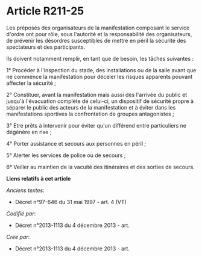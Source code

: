 # Article R211-25

Les préposés des organisateurs de la manifestation composant le service d'ordre ont pour rôle, sous l'autorité et la
responsabilité des organisateurs, de prévenir les désordres susceptibles de mettre en péril la sécurité des spectateurs et
des participants.

Ils doivent notamment remplir, en tant que de besoin, les tâches suivantes :

1° Procéder à l'inspection du stade, des installations ou de la salle avant que ne commence la manifestation pour déceler les
risques apparents pouvant affecter la sécurité ;

2° Constituer, avant la manifestation mais aussi dès l'arrivée du public et jusqu'à l'évacuation complète de celui-ci, un
dispositif de sécurité propre à séparer le public des acteurs de la manifestation et à éviter dans les manifestations
sportives la confrontation de groupes antagonistes ;

3° Etre prêts à intervenir pour éviter qu'un différend entre particuliers ne dégénère en rixe ;

4° Porter assistance et secours aux personnes en péril ;

5° Alerter les services de police ou de secours ;

6° Veiller au maintien de la vacuité des itinéraires et des sorties de secours.

**Liens relatifs à cet article**

_Anciens textes_:

  - Décret n°97-646 du 31 mai 1997 - art. 4 (VT)

_Codifié par_:

  - Décret n°2013-1113 du 4 décembre 2013 - art.

_Créé par_:

  - Décret n°2013-1113 du 4 décembre 2013 - art.
